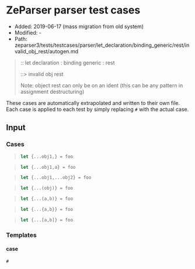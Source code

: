 # ZeParser parser test cases

- Added: 2019-06-17 (mass migration from old system)
- Modified: -
- Path: zeparser3/tests/testcases/parser/let_declaration/binding_generic/rest/invalid_obj_rest/autogen.md

> :: let declaration : binding generic : rest
>
> ::> invalid obj rest
>
> Note: object rest can only be on an ident (this can be any pattern in assignment destructuring)

These cases are automatically extrapolated and written to their own file.
Each case is applied to each test by simply replacing `#` with the actual case.

## Input

### Cases

> `````js
> let {...obj1,} = foo
> `````

> `````js
> let {...obj1,a} = foo
> `````

> `````js
> let {...obj1,...obj2} = foo
> `````

> `````js
> let {...(obj)} = foo
> `````

> `````js
> let {...(a,b)} = foo
> `````

> `````js
> let {...{a,b}} = foo
> `````

> `````js
> let {...[a,b]} = foo
> `````

### Templates

#### case

`````js
#
`````
